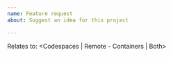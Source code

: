 ```yaml
---
name: Feature request
about: Suggest an idea for this project

---
```


<!--  🚨 Please only include feature requests related to Dev Container Definitions here. 🚨 Other locations:
        VS Code Remote Development: http://github.com/Microsoft/vscode-remote-release 
        VS Code OSS: http://github.com/Microsoft/vscode
        GitHub Codespaces: https://github.com/github/feedback/discussions/categories/codespaces
-->

<!-- Describe the feature request -->

Relates to: <Codespaces | Remote - Containers | Both>
